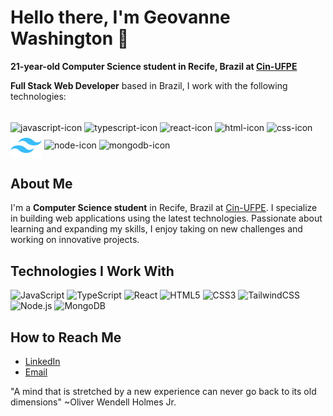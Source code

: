 # Hello there, I'm Geovanne Washington 👋

**21-year-old Computer Science student in Recife, Brazil at [Cin-UFPE](https://www.cin.ufpe.br)**

**Full Stack Web Developer** based in Brazil, I work with the following technologies:

<div style="display: inline_block"><br>
  <!-- Javascript -->
  <img align="center" alt="javascript-icon" height="40" width="50" title="Javascript" src="https://cdn.jsdelivr.net/gh/devicons/devicon/icons/javascript/javascript-original.svg">
  <!-- Typescript -->
  <img align="center" alt="typescript-icon" height="40" width="50" title="Typescript" src="https://cdn.jsdelivr.net/gh/devicons/devicon/icons/typescript/typescript-original.svg">
  <!-- React -->
  <img align="center" alt="react-icon" height="40" width="50" title="React Framework" src="https://cdn.jsdelivr.net/gh/devicons/devicon/icons/react/react-original.svg">
  <!-- HTML -->
  <img align="center" alt="html-icon" height="40" width="50" title="HTML" src="https://cdn.jsdelivr.net/gh/devicons/devicon/icons/html5/html5-original.svg">
  <!-- CSS -->
  <img align="center" alt="css-icon" height="40" width="50" title="CSS" src="https://cdn.jsdelivr.net/gh/devicons/devicon/icons/css3/css3-original.svg">
  <!-- Tailwind -->
  <img align="center" alt="tailwind-icon" height="40" width="50" title="Tailwind" src="https://raw.githubusercontent.com/devicons/devicon/6910f0503efdd315cf8f9b858234310c06e04d9c/icons/tailwindcss/tailwindcss-original.svg">
  <!-- NodeJS -->
  <img align="center" alt="node-icon" height="40" width="50" title="Node.JS" src="https://cdn.jsdelivr.net/gh/devicons/devicon/icons/nodejs/nodejs-plain.svg">
  <!-- MongoDB -->
  <img align="center" alt="mongodb-icon" height="40" width="50" title="Mongo DB" src="https://cdn.jsdelivr.net/gh/devicons/devicon/icons/mongodb/mongodb-plain.svg">
</div> 

## About Me

I'm a **Computer Science student** in Recife, Brazil at [Cin-UFPE](https://www.cin.ufpe.br). I specialize in building web applications using the latest technologies. Passionate about learning and expanding my skills, I enjoy taking on new challenges and working on innovative projects.

## Technologies I Work With

![JavaScript](https://img.shields.io/badge/-JavaScript-333333?style=flat&logo=javascript)
![TypeScript](https://img.shields.io/badge/-TypeScript-333333?style=flat&logo=typescript)
![React](https://img.shields.io/badge/-React-333333?style=flat&logo=react)
![HTML5](https://img.shields.io/badge/-HTML5-333333?style=flat&logo=html5)
![CSS3](https://img.shields.io/badge/-CSS3-333333?style=flat&logo=css3)
![TailwindCSS](https://img.shields.io/badge/-TailwindCSS-333333?style=flat&logo=tailwind-css)
![Node.js](https://img.shields.io/badge/-Node.js-333333?style=flat&logo=node.js)
![MongoDB](https://img.shields.io/badge/-MongoDB-333333?style=flat&logo=mongodb)

## How to Reach Me

- [LinkedIn](https://www.linkedin.com/in/gvnwv/)
- [Email](mailto:geoxp98@gmail.com)

"A mind that is stretched by a new experience can never go back to its old dimensions" ~Oliver Wendell Holmes Jr.
